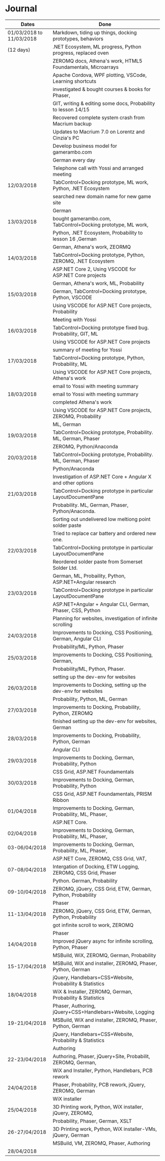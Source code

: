 # Journal

| Dates			            | Done			                                               |
| --------------------------|--------------------------------------------------------------|
| 01/03/2018 to  11/03/2018 | Markdown, tiding up things, docking prototypes, behaviors    |
| (12 days)                 | .NET Ecosystem, ML progress, Python progress, replaced oven  |
|                           | ZEROMQ docs, Athena's work, HTML5 Foundamentals, Microarrays |
|                           | Apache Cordova, WPF plotting, VSCode, Learning shortcuts     |
|                           | investigated & bought courses & books for Phaser,            |
|                           | GIT, writing & editing some docs, Probability to lesson 14/15|
|                           | Recovered complete system crash from Macrium backup          |
|                           | Updates to Macrium 7.0 on Lorentz and Cinzia's PC            |
|                           | Develop business model for gamerambo.com                     |
|                           | German every day                                             |
|                           | Telephone call with Yossi and arranged meeting               |
| 12/03/2018                | TabControl+Docking prototype, ML work, Python, .NET Ecosystem|
|                           | searched new domain name for new game site                   |    
|                           | German                                                       |
| 13/03/2018                | bought gamerambo.com, TabControl+Docking prototype, ML work, |
|                           | Python, .NET Ecosystem, Probability to lesson 16 ,German     |
|                           | German, Athena's work, ZEORMQ                                |
| 14/03/2018                | TabControl+Docking prototype, Python, ZEROMQ, .NET Ecosystem |
|                           | ASP.NET Core 2, Using VSCODE for ASP.NET Core projects       |
|                           | German, Athena's work, ML, Probability                       |
| 15/03/2018                | German, TabControl+Docking prototype, Python, VSCODE         |
|                           | Using VSCODE for ASP.NET Core projects, Probability          |
|                           | Meeting with Yossi                                           |
| 16/03/2018                | TabControl+Docking prototype fixed bug. Probability, GIT, ML |
|                           | Using VSCODE for ASP.NET Core projects                       |
|                           | summary of meeting for Yossi                                 |
| 17/03/2018                | TabControl+Docking prototype, Python, Probability, ML        |
|                           | Using VSCODE for ASP.NET Core projects, Athena's work        |
|                           | email to Yossi with meeting summary                          |
| 18/03/2018                | email to Yossi with meeting summary                          |
|                           | completed Athena's work                                      |
|                           | Using VSCODE for ASP.NET Core projects, ZEROMQ, Probability  |
|                           | ML, German                                                   |
| 19/03/2018                | TabControl+Docking prototype, Probability. ML, German, Phaser|
|                           | ZEROMQ, Python/Anaconda                                      |
| 20/03/2018                | TabControl+Docking prototype, Probability. ML, German, Phaser|
|                           | Python/Anaconda                                              |
|                           | Investigation of ASP.NET Core + Angular X and other options  |
| 21/03/2018                | TabControl+Docking prototype in particular LayoutDocumentPane|
|                           | Probability. ML, German, Phaser, Python/Anaconda.            |
|                           | Sorting out undelivered low meltiong point solder paste      |
|                           | Tried to replace car battery and ordered new one.            |
| 22/03/2018                | TabControl+Docking prototype in particular LayoutDocumentPane|
|                           | Reordered solder paste from Somerset Solder Ltd.             |
|                           | German, ML, Probaility, Python, ASP.NET+Angular research     |
| 23/03/2018                | TabControl+Docking prototype in particular LayoutDocumentPane|
|                           | ASP.NET+Angular + Angular CLI, German, Phaser, CSS, Python   |
|                           | Planning for websites, investigation of infinite scrolling   |
| 24/03/2018                | Improvements to Docking, CSS Positioning, German, Angular CLI|
|                           | Probability/ML, Python, Phaser                               |
| 25/03/2018                | Improvements to Docking, CSS Positioning, German,            |
|                           | Probability/ML, Python, Phaser.                              |
|                           | setting up the dev-env for websites                          |
| 26/03/2018                | Improvements to Docking, setting up the dev-env for websites |
|                           | Probability, Python, ML, German                              |
| 27/03/2018                | Improvements to Docking, Probability, Python, ZEROMQ         |
|                           | finished setting up the dev-env for websites, German         |
| 28/03/2018                | Improvements to Docking, Probability, Python, German         |
|                           | Angular CLI                                                  |
| 29/03/2018                | Improvements to Docking, German, Probability, Python         |
|                           | CSS Grid, ASP.NET Foundamentals                              |
| 30/03/2018                | Improvements to Docking, German, Probability, Python         |
|                           | CSS Grid, ASP.NET Foundamentals, PRISM Ribbon                |
| 01/04/2018                | Improvements to Docking, German, Probability, ML, Phaser,    |
|                           | ASP.NET Core.                                                |
| 02/04/2018                | Improvements to Docking, German, Probability, ML, Phaser,    |
| 03-06/04/2018             | Improvements to Docking, German, Probability, ML, Phaser,    |
|                           | ASP.NET Core, ZEROMQ, CSS Grid, VAT,                         |
| 07-08/04/2018             | Intergation of Docking, ETW Logging, ZEROMQ, CSS Grid, Phaser|
|                           | Python. German, Probability                                  |
| 09-10/04/2018             | ZEROMQ, jQuery, CSS Grid, ETW, German, Python, Probability   |
|							| Phaser													   |
| 11-13/04/2018             | ZEROMQ, jQuery, CSS Grid, ETW, German, Python, Probability   |
|							| got infinite scroll to work, ZEROMQ					       |
|							| Phaser													   |
| 14/04/2018				| Improved jQuery async for infinite scrolling, Python, Phaser |
|							| MSBuild, WiX, ZEROMQ, German, Probability					   |
| 15-17/04/2018				| MSBuild, WiX and installer, ZEROMQ, Phaser, Python, German   |
|							| jQuery, Handlebars+CSS+Website, Probability & Statistics	   |
| 18/04/2018				| WiX & Installer, ZEROMQ, German, Probability & Statistics    | 
|							| Phaser, Authoring, jQuery+CSS+Handlebars+Website, Logging	   | 
| 19-21/04/2018				| MSBuild, WiX and installer, ZEROMQ, Phaser, Python, German   |
|							| jQuery, Handlebars+CSS+Website, Probability & Statistics	   |
|							| Authoring													   |
| 22-23/04/2018				| Authoring, Phaser, jQuery+Site, Probabilit, ZEROMQ, German,  |
|							| WiX and Installer, Python, Handlebars, PCB rework			   |
| 24/04/2018				| Phaser, Probability, PCB rework, jQuery, ZEROMQ, German	   |
|							| WiX installer												   |
| 25/04/2018				| 3D Printing work, Python, WiX installer, jQuery, ZEROMQ,     |
|							| Probability, Phaser, German, XSLT							   |
| 26-27/04/2018			    | 3D Printing work, Python, WiX installer-VMs, jQuery, German  |
|                           | MSBuild, VM, ZEROMQ, Phaser, Authoring					   |
| 28/04/2018				||